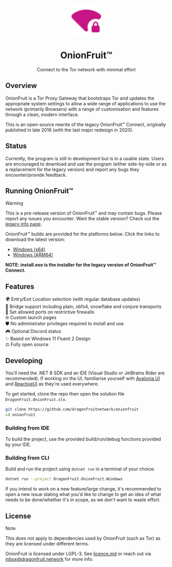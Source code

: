 <div align="center">

<img src="DragonFruit.OnionFruit/Assets/onionfruit.svg" width="100"/>

# OnionFruit™
Connect to the Tor network with minimal effort

</div>

## Overview
OnionFruit is a Tor Proxy Gateway that bootstraps Tor and updates the appropriate system settings to allow a wide range of applications to use the network (primarily Browsers) with a range of customisation and features through a clean, modern interface.

This is an open-source rewrite of the legacy OnionFruit™ Connect, originally published in late 2016 (with the last major redesign in 2020).

## Status
Currently, the program is still in development but is in a usable state.
Users are encouraged to download and use the program (either side-by-side or as a replacement for the legacy version) and report any bugs they encounter/provide feedback.

## Running OnionFruit™
> [!WARNING]
> This is a pre-release version of OnionFruit™ and may contain bugs. Please report any issues you encounter.
> Want the stable version? Check out the [legacy info page](https://github.com/dragonfruitnetwork/onionfruit/tree/onionfruit-connect-legacy-info).

OnionFruit™ builds are provided for the platforms below. Click the links to download the latest version:

- [Windows (x64)](https://github.com/dragonfruitnetwork/onionfruit/releases)
- [Windows (ARM64)](https://github.com/dragonfruitnetwork/onionfruit/releases)

**NOTE: install.exe is the installer for the legacy version of OnionFruit™ Connect.**

## Features
🌍 Entry/Exit Location selection (with regular database updates)  
🌉 Bridge support including plain, obfs4, snowflake and conjure transports  
🧱 Set allowed ports on restrictive firewalls  
🌐 Custom launch pages  
🛡️ No administrator privileges required to install and use  
🎮 Optional Discord status  
✨ Based on Windows 11 Fluent 2 Design  
⚖️ Fully open source

## Developing
You'll need the .NET 8 SDK and an IDE (Visual Studio or JetBrains Rider are recommended).
If working on the UI, familiarise yourself with [Avalonia UI](https://avaloniaui.net/) and [ReactiveUI](https://www.reactiveui.net/) as they're used everywhere.

To get started, clone the repo then open the solution file `DragonFruit.OnionFruit.sln`.

```bash
git clone https://github.com/dragonfruitnetwork/onionfruit
cd onionfruit
```

### Building from IDE
To build the project, use the provided build/run/debug functions provided by your IDE.

### Building from CLI
Build and run the project using `dotnet run` in a terminal of your choice:

```bash
dotnet run --project DragonFruit.OnionFruit.Windows
```

If you intend to work on a new feature/large change, it's recommended to open a new issue stating what you'd like to change to get an idea of what needs to be done/whether it's in scope, as we don't want to waste effort.

## License
> [!NOTE]
> This does not apply to dependencies used by OnionFruit (such as Tor) as they are licensed under different terms.

OnionFruit is licensed under LGPL-3. See [licence.md](licence.md) or reach out via inbox@dragonfruit.network for more info.
